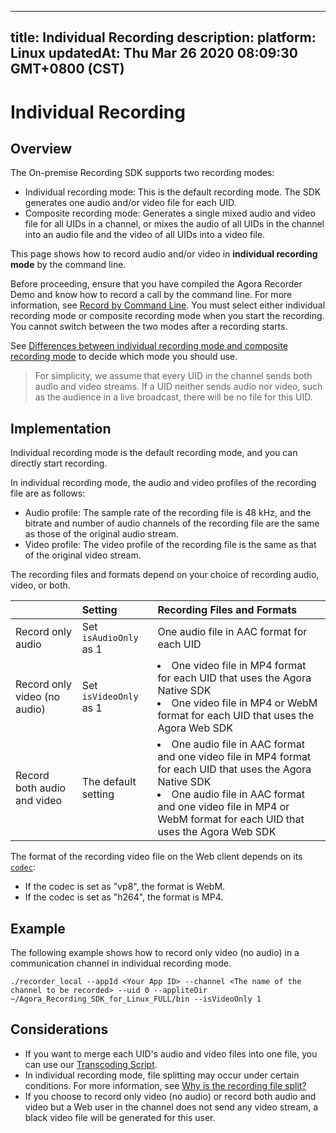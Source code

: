 
---
title: Individual Recording
description: 
platform: Linux
updatedAt: Thu Mar 26 2020 08:09:30 GMT+0800 (CST)
---
# Individual Recording
## Overview

The On-premise Recording SDK supports two recording modes:

- Individual recording mode: This is the default recording mode. The SDK generates one audio and/or video file for each UID. 
- Composite recording mode: Generates a single mixed audio and video file for all UIDs in a channel, or mixes the audio of all UIDs in the channel into an audio file and the video of all UIDs into a video file.

This page shows how to record audio and/or video in **individual recording mode** by the command line.

Before proceeding, ensure that you have compiled the Agora Recorder Demo and know how to record a call by the command line. For more information, see [Record by Command Line](https://docs-preview.agoralab.co/en/Recording/recording_cmd_cpp). You must select either individual recording mode or composite recording mode when you start the recording. You cannot switch between the two modes after a recording starts. 

See [Differences between individual recording mode and composite recording mode](https://docs.agora.io/en/faq/recording_mode) to decide which mode you should use.

> For simplicity, we assume that every UID in the channel sends both audio and video streams. If a UID neither sends audio nor video, such as the audience in a live broadcast, there will be no file for this UID.

## Implementation

Individual recording mode is the default recording mode, and you can directly start recording.

In individual recording mode, the audio and video profiles of the recording file are as follows: 

- Audio profile: The sample rate of the recording file is 48 kHz, and the bitrate and number of audio channels of the recording file are the same as those of the original audio stream.
- Video profile: The video profile of the recording file is the same as that of the original video stream.

The recording files and formats depend on your choice of recording audio, video, or both.

|                              | Setting               | Recording Files and Formats                                  |
| :--------------------------- | :-------------------- | :----------------------------------------------------------- |
| Record only audio            | Set `isAudioOnly` as 1 | One audio file in AAC format for each UID                    |
| Record only video (no audio) | Set `isVideoOnly` as 1 | <li>One video file in MP4 format for each UID that uses the Agora Native SDK</li><li>One video file in MP4 or WebM format for each UID that uses the Agora Web SDK</li> |
| Record both audio and video  | The default setting   | <li>One audio file in AAC format and one video file in MP4 format for each UID that uses the Agora Native SDK</li><li>One audio file in AAC format and one video file in MP4 or WebM format for each UID that uses the Agora Web SDK</li> |

The format of the recording video file on the Web client depends on its [`codec`](https://docs.agora.io/en/Video/API%20Reference/web/interfaces/agorartc.clientconfig.html#codec):

- If the codec is set as "vp8", the format is WebM.
- If the codec is set as "h264", the format is MP4.

## Example

The following example shows how to record only video (no audio) in a communication channel in individual recording mode.

```
./recorder_local --appId <Your App ID> --channel <The name of the channel to be recorded> --uid 0 --appliteDir ~/Agora_Recording_SDK_for_Linux_FULL/bin --isVideoOnly 1
```

## Considerations

- If you want to merge each UID's audio and video files into one file, you can use our [Transcoding Script](../../en/Recording/recording_merge_files.md).
- In individual recording mode, file splitting may occur under certain conditions. For more information, see [Why is the recording file split?](https://docs.agora.io/en/faq/record_split)
- If you choose to record only video (no audio) or record both audio and video but a Web user in the channel does not send any video stream, a black video file will be generated for this user.

